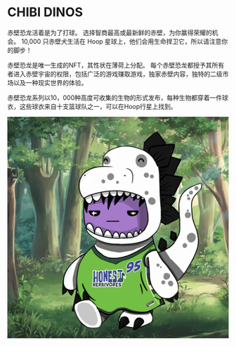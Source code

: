 # CHIBI DINOS

赤壁恐龙活着是为了打球。 选择智商最高或最新鲜的赤壁，为你赢得荣耀的机会。 10,000 只赤壁犬生活在 Hoop 星球上，他们会用生命捍卫它，所以请注意你的脚步！

赤壁恐龙是唯一生成的NFT，其性状在薄荷上分配。
每个赤壁恐龙都授予其所有者进入赤壁宇宙的权限，包括广泛的游戏赚取游戏，独家赤壁内容，独特的二级市场以及一种现实世界的体验。

赤壁恐龙系列以10，000种高度可收集的生物的形式发布，每种生物都穿着一件球衣，这些球衣来自十支篮球队之一，可以在Hoop行星上找到。

![nft](unnamed.png)
